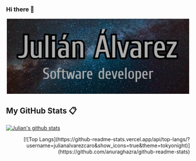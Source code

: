### Hi there 👋

<p align='center'>
  <img src="https://github.com/julianalvarezcaro/julianalvarezcaro/blob/main/asFina.jpg?raw=true" width="500" alt="Julián banner">
</p>

## My GitHub Stats 📋
<p align='left'>
 
  [![Julian's github stats](https://github-readme-stats.vercel.app/api?username=julianalvarezcaro&show_icons=true&theme=tokyonight)](https://github.com/anuraghazra/github-readme-stats)
  </p>
  
<p align='right'>
  [![Top Langs](https://github-readme-stats.vercel.app/api/top-langs/?username=julianalvarezcaro&show_icons=true&theme=tokyonight)](https://github.com/anuraghazra/github-readme-stats)
  </p>


<!--
**julianalvarezcaro/julianalvarezcaro** is a ✨ _special_ ✨ repository because its `README.md` (this file) appears on your GitHub profile.

Here are some ideas to get you started:

- 🔭 I’m currently working on ...
- 🌱 I’m currently learning ...
- 👯 I’m looking to collaborate on ...
- 🤔 I’m looking for help with ...
- 💬 Ask me about ...
- 📫 How to reach me: ...
- 😄 Pronouns: ...
- ⚡ Fun fact: ...
-->
